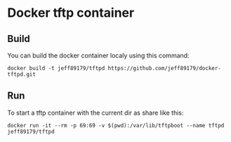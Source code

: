 # Docker tftp container

## Build
You can build the docker container localy using this command:

```
docker build -t jeff89179/tftpd https://github.com/jeff89179/docker-tftpd.git
```

## Run
To start a tftp container with the current dir as share like this:
 
```
docker run -it --rm -p 69:69 -v $(pwd):/var/lib/tftpboot --name tftpd jeff89179/tftpd
```
